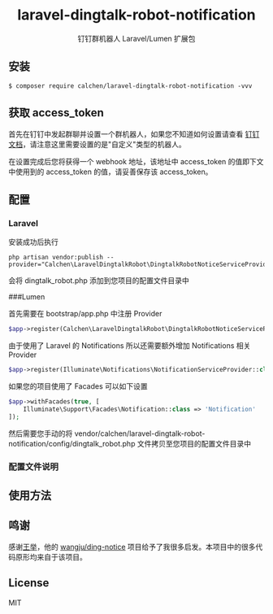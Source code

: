 <h1 align="center"> laravel-dingtalk-robot-notification </h1>

<p align="center"> 钉钉群机器人 Laravel/Lumen 扩展包 </p>


## 安装

```shell
$ composer require calchen/laravel-dingtalk-robot-notification -vvv
```

## 获取 access_token

首先在钉钉中发起群聊并设置一个群机器人，如果您不知道如何设置请查看 [钉钉文档](https://open-doc.dingtalk.com/docs/doc.htm?spm=a219a.7386797.0.0.39a94a97L4qlKb&source=search&treeId=257&articleId=105733&docType=1)，请注意这里需要设置的是"自定义"类型的机器人。

在设置完成后您将获得一个 webhook 地址，该地址中 access_token 的值即下文中使用到的 access_token 的值，请妥善保存该 access_token。


## 配置

### Laravel

安装成功后执行

```shell
php artisan vendor:publish --provider="Calchen\LaravelDingtalkRobot\DingtalkRobotNoticeServiceProvider"
```
会将 dingtalk_robot.php 添加到您项目的配置文件目录中

###Lumen 

首先需要在 bootstrap/app.php 中注册 Provider

```php
$app->register(Calchen\LaravelDingtalkRobot\DingtalkRobotNoticeServiceProvider::class);
```

由于使用了 Laravel 的 Notifications 所以还需要额外增加 Notifications 相关 Provider

```php
$app->register(Illuminate\Notifications\NotificationServiceProvider::class);
```

如果您的项目使用了 Facades 可以如下设置
```php
$app->withFacades(true, [
    Illuminate\Support\Facades\Notification::class => 'Notification'
]);
```

然后需要您手动的将 vendor/calchen/laravel-dingtalk-robot-notification/config/dingtalk_robot.php 文件拷贝至您项目的配置文件目录中

### 配置文件说明

## 使用方法

## 鸣谢
感谢[王举](https://github.com/wowiwj)，他的 [wangju/ding-notice](https://github.com/wowiwj/ding-notice) 项目给予了我很多启发。本项目中的很多代码原形均来自于该项目。 

## License

MIT